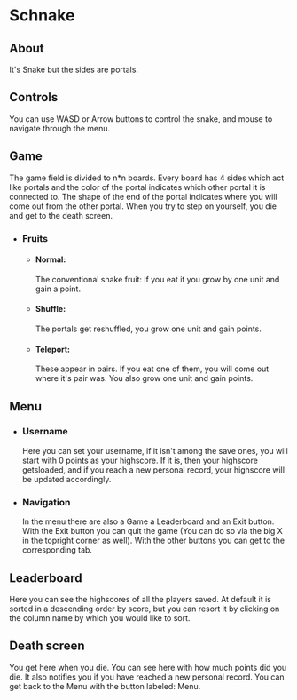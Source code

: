 # Schnake

## About
It's Snake but the sides are portals.

## Controls
You can use WASD or Arrow buttons to control the snake, and mouse to navigate through the menu.

## Game
The game field is divided to n*n boards. Every board has 4 sides which act like portals and the color of the portal indicates which other portal it is connected to. The shape of the end of the portal indicates where you will come out from the other portal. When you try to step on yourself, you die and get to the death screen.

- ### Fruits
    - #### Normal:
        The conventional snake fruit: if you eat it you grow by one unit and gain a point.
    - #### Shuffle:
        The portals get reshuffled, you grow one unit and gain points.
    - #### Teleport:
        These appear in pairs. If you eat one of them, you will come out where it's pair was. You also grow one unit and gain points.


## Menu

- ### Username
    Here you can set your username, if it isn't among the save ones, you will start with 0 points as your highscore. If it is, then your highscore getsloaded, and if you reach a new personal record, your highscore will be updated accordingly.
- ### Navigation
    In the menu there are also a Game a Leaderboard and an Exit button. With the Exit button you can quit the game (You can do so via the big X in the topright corner as well). With the other buttons you can get to the corresponding tab.

## Leaderboard
Here you can see the highscores of all the players saved. At default it is sorted in a descending order by score, but you can resort it by clicking on the column name by which you would like to sort.

## Death screen
You get here when you die. You can see here with how much points did you die. It also notifies you if you have reached a new personal record. You can get back to the Menu with the button labeled: Menu. 